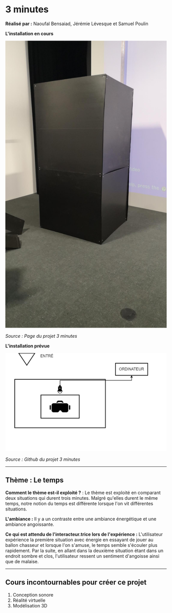 # 3 minutes

**Réalisé par :** Naoufal Bensaiad, Jérémie Lévesque et Samuel Poulin

**L'installation en cours** 

 ![cours](medias/photographies/minutes_installation_cours.png)
 
 *Source : Page du projet 3 minutes*

**L'installation prévue** 

 ![prevu](medias/photographies/minutes_installation_prevue.PNG)
 
*Source : Github du projet 3 minutes*

---

## Thème : Le temps

**Comment le thème est-il exploité ?** : Le thème est exploité en comparant deux situations qui durent trois minutes. Malgré qu'elles durent le même temps, notre notion du temps est différente lorsque l'on vit différentes situations.

**L'ambiance :** Il y a un contraste entre une ambiance énergétique et une ambiance angoissante.

**Ce qui est attendu de l'interacteur.trice lors de l'expérience :** L'utilisateur expérience la première situation avec énergie en essayant de jouer au ballon chasseur et lorsque l'on s'amuse, le temps semble s'écouler plus rapidement. Par la suite, en allant dans la deuxième situation étant dans un endroit sombre et clos, l'utilisateur ressent un sentiment d'angoisse ainsi que de malaise.

---

## Cours incontournables pour créer ce projet

1. Conception sonore
2. Réalité virtuelle
3. Modélisation 3D

